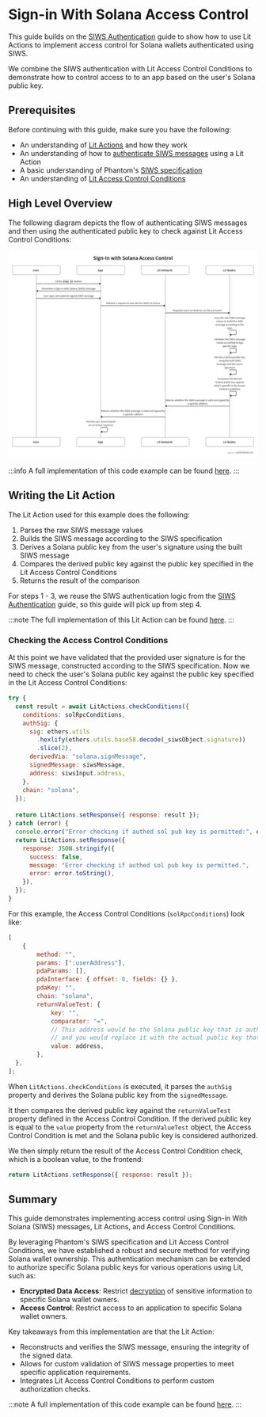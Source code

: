 # Sign-in With Solana Access Control

This guide builds on the [SIWS Authentication](../../authentication/authenticating-siws.md) guide to show how to use Lit Actions to implement access control for Solana wallets authenticated using SIWS.

We combine the SIWS authentication with Lit Access Control Conditions to demonstrate how to control access to to an app based on the user's Solana public key.

## Prerequisites

Before continuing with this guide, make sure you have the following:

- An understanding of [Lit Actions](../../serverless-signing/overview) and how they work
- An understanding of how to [authenticate SIWS messages](../../authentication/authenticating-siws) using a Lit Action
- A basic understanding of Phantom's [SIWS specification](https://github.com/phantom/sign-in-with-solana/tree/main)
- An understanding of [Lit Access Control Conditions](../../../sdk/access-control/evm/basic-examples)

## High Level Overview

The following diagram depicts the flow of authenticating SIWS messages and then using the authenticated public key to check against Lit Access Control Conditions:

![SIWS Access Control Flow](../../../../static/img/siws-accs.png)

:::info
A full implementation of this code example can be found [here](https://github.com/LIT-Protocol/developer-guides-code/blob/master/siws-access-control/browser).
:::

## Writing the Lit Action

The Lit Action used for this example does the following:

1. Parses the raw SIWS message values
2. Builds the SIWS message according to the SIWS specification
3. Derives a Solana public key from the user's signature using the built SIWS message
4. Compares the derived public key against the public key specified in the Lit Access Control Conditions
5. Returns the result of the comparison

For steps 1 - 3, we reuse the SIWS authentication logic from the [SIWS Authentication](../../authentication/authenticating-siws#parsing-and-re-building-the-siws-message) guide, so this guide will pick up from step 4.

:::note
The full implementation of this Lit Action can be found [here](https://github.com/LIT-Protocol/developer-guides-code/blob/master/siws-accs/browser/src/litActionSiws.ts).
:::

### Checking the Access Control Conditions

At this point we have validated that the provided user signature is for the SIWS message, constructed according to the SIWS specification. Now we need to check the user's Solana public key against the public key specified in the Lit Access Control Conditions:

```js
try {
  const result = await LitActions.checkConditions({
    conditions: solRpcConditions,
    authSig: {
      sig: ethers.utils
        .hexlify(ethers.utils.base58.decode(_siwsObject.signature))
        .slice(2),
      derivedVia: "solana.signMessage",
      signedMessage: siwsMessage,
      address: siwsInput.address,
    },
    chain: "solana",
  });

  return LitActions.setResponse({ response: result });
} catch (error) {
  console.error("Error checking if authed sol pub key is permitted:", error);
  return LitActions.setResponse({
    response: JSON.stringify({
      success: false,
      message: "Error checking if authed sol pub key is permitted.",
      error: error.toString(),
    }),
  });
}
```

For this example, the Access Control Conditions (`solRpcConditions`) look like:

```js
[
    {
        method: "",
        params: [":userAddress"],
        pdaParams: [],
        pdaInterface: { offset: 0, fields: {} },
        pdaKey: "",
        chain: "solana",
        returnValueTest: {
            key: "",
            comparator: "=",
            // This address would be the Solana public key that is authorized to access the app,
            // and you would replace it with the actual public key that you want to authorize.
            value: address,
        },
  },
];
```

When `LitActions.checkConditions` is executed, it parses the `authSig` property and derives the Solana public key from the `signedMessage`.

It then compares the derived public key against the `returnValueTest` property defined in the Access Control Condition. If the derived public key is equal to the `value` property from the `returnValueTest` object, the Access Control Condition is met and the Solana public key is considered authorized.

We then simply return the result of the Access Control Condition check, which is a boolean value, to the frontend:

```js
return LitActions.setResponse({ response: result });
```

## Summary

This guide demonstrates implementing access control using Sign-in With Solana (SIWS) messages, Lit Actions, and Access Control Conditions.

By leveraging Phantom's SIWS specification and Lit Access Control Conditions, we have established a robust and secure method for verifying Solana wallet ownership. This authentication mechanism can be extended to authorize specific Solana public keys for various operations using Lit, such as:

- **Encrypted Data Access**: Restrict [decryption](../../../sdk/access-control/intro) of sensitive information to specific Solana wallet owners.
- **Access Control**: Restrict access to an application to specific Solana wallet owners.

Key takeaways from this implementation are that the Lit Action:

- Reconstructs and verifies the SIWS message, ensuring the integrity of the signed data.
- Allows for custom validation of SIWS message properties to meet specific application requirements.
- Integrates Lit Access Control Conditions to perform custom authorization checks.

:::note
A full implementation of this code example can be found [here](https://github.com/LIT-Protocol/developer-guides-code/blob/master/siws-accs/browser).
:::

